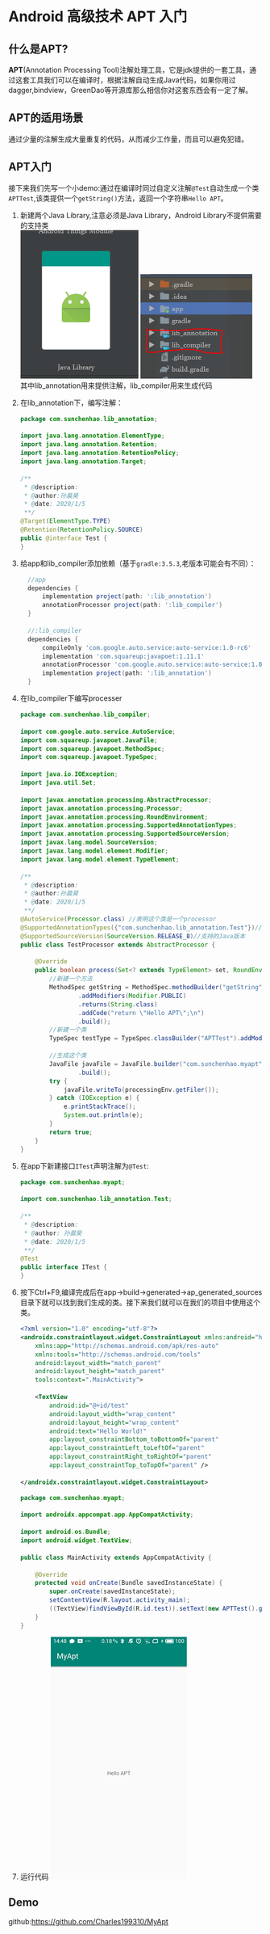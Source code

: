# Android 高级技术 APT 入门
## 什么是APT?
__APT__(Annotation Processing Tool)注解处理工具，它是jdk提供的一套工具，通过这套工具我们可以在编译时，根据注解自动生成Java代码，如果你用过dagger,bindview，GreenDao等开源库那么相信你对这套东西会有一定了解。
## APT的适用场景
通过少量的注解生成大量重复的代码，从而减少工作量，而且可以避免犯错。
## APT入门
接下来我们先写一个小demo:通过在编译时同过自定义注解`@Test`自动生成一个类`APTTest`,该类提供一个`getString()`方法，返回一个字符串`Hello APT`。   

1. 新建两个Java Library,注意必须是Java Library，Android Library不提供需要的支持类  
    ![新建Java Library](res/apt_01.PNG)
    ![项目结构](res/apt_02.PNG)  
    其中lib_annotation用来提供注解，lib_compiler用来生成代码

2. 在lib_annotation下，编写注解：  
    ``` Java
    package com.sunchenhao.lib_annotation;

    import java.lang.annotation.ElementType;
    import java.lang.annotation.Retention;
    import java.lang.annotation.RetentionPolicy;
    import java.lang.annotation.Target;

    /**
     * @description:
     * @author:孙晨昊
     * @date: 2020/1/5
     **/
    @Target(ElementType.TYPE)
    @Retention(RetentionPolicy.SOURCE)
    public @interface Test {
    }
    ```
3. 给app和lib_compiler添加依赖（基于`gradle:3.5.3`,老版本可能会有不同）：
    ```groovy
      //app
      dependencies {
          implementation project(path: ':lib_annotation')
          annotationProcessor project(path: ':lib_compiler')
      }

      //:lib_compiler
      dependencies {
          compileOnly 'com.google.auto.service:auto-service:1.0-rc6'
          implementation 'com.squareup:javapoet:1.11.1'
          annotationProcessor 'com.google.auto.service:auto-service:1.0-rc6'
          implementation project(path: ':lib_annotation')
      }
    ```
4. 在lib_compiler下编写processer
    ```Java
    package com.sunchenhao.lib_compiler;

    import com.google.auto.service.AutoService;
    import com.squareup.javapoet.JavaFile;
    import com.squareup.javapoet.MethodSpec;
    import com.squareup.javapoet.TypeSpec;

    import java.io.IOException;
    import java.util.Set;

    import javax.annotation.processing.AbstractProcessor;
    import javax.annotation.processing.Processor;
    import javax.annotation.processing.RoundEnvironment;
    import javax.annotation.processing.SupportedAnnotationTypes;
    import javax.annotation.processing.SupportedSourceVersion;
    import javax.lang.model.SourceVersion;
    import javax.lang.model.element.Modifier;
    import javax.lang.model.element.TypeElement;

    /**
     * @description:
     * @author:孙晨昊
     * @date: 2020/1/5
     **/
    @AutoService(Processor.class) //表明这个类是一个processor
    @SupportedAnnotationTypes({"com.sunchenhao.lib_annotation.Test"})//声明需要匹配的注解
    @SupportedSourceVersion(SourceVersion.RELEASE_8)//支持的Java版本
    public class TestProcessor extends AbstractProcessor {

        @Override
        public boolean process(Set<? extends TypeElement> set, RoundEnvironment roundEnvironment) {
            //新建一个方法
            MethodSpec getString = MethodSpec.methodBuilder("getString")
                    .addModifiers(Modifier.PUBLIC)
                    .returns(String.class)
                    .addCode("return \"Hello APT\";\n")
                    .build();
            //新建一个类
            TypeSpec testType = TypeSpec.classBuilder("APTTest").addModifiers(Modifier.PUBLIC).addMethod(getString).build();

            //生成这个类
            JavaFile javaFile = JavaFile.builder("com.sunchenhao.myapt", testType)
                    .build();
            try {
                javaFile.writeTo(processingEnv.getFiler());
            } catch (IOException e) {
                e.printStackTrace();
                System.out.println(e);
            }
            return true;
        }
    }
    ```
5. 在app下新建接口`ITest`声明注解为`@Test`:
    ```Java
    package com.sunchenhao.myapt;

    import com.sunchenhao.lib_annotation.Test;

    /**
     * @description:
     * @author: 孙晨昊
     * @date: 2020/1/5
     **/
    @Test
    public interface ITest {
    }
    ```
6. 按下Ctrl+F9,编译完成后在app->build->generated->ap_generated_sources目录下就可以找到我们生成的类。接下来我们就可以在我们的项目中使用这个类。
    ```Xml
    <?xml version="1.0" encoding="utf-8"?>
    <androidx.constraintlayout.widget.ConstraintLayout xmlns:android="http://schemas.android.com/apk/res/android"
        xmlns:app="http://schemas.android.com/apk/res-auto"
        xmlns:tools="http://schemas.android.com/tools"
        android:layout_width="match_parent"
        android:layout_height="match_parent"
        tools:context=".MainActivity">

        <TextView
            android:id="@+id/test"
            android:layout_width="wrap_content"
            android:layout_height="wrap_content"
            android:text="Hello World!"
            app:layout_constraintBottom_toBottomOf="parent"
            app:layout_constraintLeft_toLeftOf="parent"
            app:layout_constraintRight_toRightOf="parent"
            app:layout_constraintTop_toTopOf="parent" />

    </androidx.constraintlayout.widget.ConstraintLayout>
    ```
    ```Java
    package com.sunchenhao.myapt;

    import androidx.appcompat.app.AppCompatActivity;

    import android.os.Bundle;
    import android.widget.TextView;

    public class MainActivity extends AppCompatActivity {

        @Override
        protected void onCreate(Bundle savedInstanceState) {
            super.onCreate(savedInstanceState);
            setContentView(R.layout.activity_main);
            ((TextView)findViewById(R.id.test)).setText(new APTTest().getString());
        }
    }    
    ```
7. 运行代码
    ![运行效果](res/apt_03.png)  

## Demo
github:https://github.com/Charles199310/MyApt
